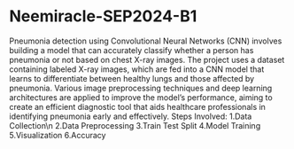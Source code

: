 # Neemiracle-SEP2024-B1
Pneumonia detection using Convolutional Neural Networks (CNN) involves building a model that can accurately classify whether a person has pneumonia or not based on chest X-ray images. The project uses a dataset containing labeled X-ray images, which are fed into a CNN model that learns to differentiate between healthy lungs and those affected by pneumonia. Various image preprocessing techniques and deep learning architectures are applied to improve the model’s performance, aiming to create an efficient diagnostic tool that aids healthcare professionals in identifying pneumonia early and effectively.
Steps Involved:
1.Data Collection\n
2.Data Preprocessing
3.Train Test Split
4.Model Training
5.Visualization
6.Accuracy
